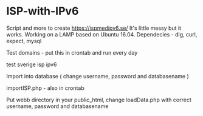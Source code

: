 # ISP-with-IPv6
Script and more to create https://ispmedipv6.se/
It's little messy but it works. Working on a LAMP based on Ubuntu 16.04.
Dependecies -
dig, curl, expect, mysql

Test domains - put this in crontab and run every day

test sverige isp ipv6

Import into database ( change username, password and databasename )

importISP.php - also in crontab

Put webb directory in your public_html, change loadData.php with correct username, password and databasename

